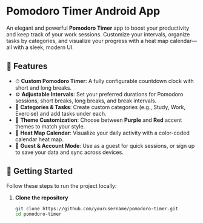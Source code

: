 # Pomodoro Timer Android App

An elegant and powerful **Pomodoro Timer** app to boost your productivity and keep track of your work sessions. Customize your intervals, organize tasks by categories, and visualize your progress with a heat map calendar—all with a sleek, modern UI.

## 🌟 Features

- ⏱ **Custom Pomodoro Timer**: A fully configurable countdown clock with short and long breaks.
- ⚙️ **Adjustable Intervals**: Set your preferred durations for Pomodoro sessions, short breaks, long breaks, and break intervals.
- 📂 **Categories & Tasks**: Create custom categories (e.g., Study, Work, Exercise) and add tasks under each.
- 🎨 **Theme Customization**: Choose between **Purple** and **Red** accent themes to match your style.
- 📅 **Heat Map Calendar**: Visualize your daily activity with a color-coded calendar heat map.
- 👤 **Guest & Account Mode**: Use as a guest for quick sessions, or sign up to save your data and sync across devices.

## 🚀 Getting Started

Follow these steps to run the project locally:

1. **Clone the repository**
   ```bash
   git clone https://github.com/yourusername/pomodoro-timer.git
   cd pomodoro-timer
